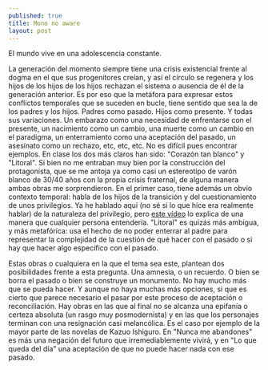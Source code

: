 ```yaml
---
published: true
title: Mono no aware
layout: post
---
```

El mundo vive en una adolescencia constante. 

La generación del momento siempre tiene una crisis existencial frente al dogma en el que sus progenitores creían, y así el círculo se regenera y los hijos de los hijos de los hijos rechazan el sistema o ausencia de él de la generación anterior. 
Es por eso que la metáfora para expresar estos conflictos temporales que se suceden en bucle, tiene sentido que sea la de los padres y los hijos. Padres como pasado. Hijos como presente. Y todas sus variaciones. Un embarazo como una necesidad de enfrentarse con el presente, un nacimiento como un cambio, una muerte como un cambio en el paradigma, un enterramiento como una aceptación del pasado, un asesinato como un rechazo, etc, etc, etc. 
No es difícil pues encontrar ejemplos.
En clase los dos más claros han sido: "Corazón tan blanco" y "Litoral". 
Si bien no me entraban muy bien por la construcción del protagonista, que se me antoja ya como casi un estereotipo de varón blanco de 30/40 años con la propia crisis fraternal, de alguna manera ambas obras me sorprendieron. En el primer caso, tiene además un obvio contexto temporal: habla de los hijos de la transición y del cuestionamiento de unos privilegios. Ya he hablado aquí (no sé si lo que hice era realmente hablar) de la naturaleza del privilegio, pero [este vídeo]( https://www.youtube.com/watch?v=hD5f8GuNuGQ) lo explica de una manera que cualquier persona entendería. 
"Litoral" es quizás más ambigua, y más metafórica: usa el hecho de no poder enterrar al padre para representar la complejidad de la cuestión de qué hacer con el pasado o si hay que hacer algo específico con el pasado. 

Estas obras o cualquiera en la que el tema sea este, plantean dos posibilidades frente a esta pregunta. Una amnesia, o un recuerdo. O bien se borra el pasado o bien se construye un monumento. No hay mucho más que se pueda hacer. Y aunque no haya muchas más opciones, si que es cierto que parece necesario el pasar por este proceso de aceptación o reconciliación. Hay obras en las que al final no se alcanza una epifanía o certeza absoluta (un rasgo muy posmodernista) y en las que los personajes terminan con una resignación casi melancólica. Es el caso por ejemplo de la mayor parte de las novelas de Kazuo Ishiguro. En "Nunca me abandones" es más una negación del futuro que irremediablemente vivirá, y en "Lo que queda del día" una aceptación de que no puede hacer nada con ese pasado.